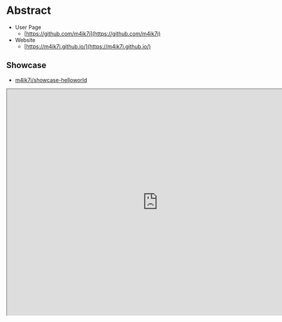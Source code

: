 # Abstract

- User Page
    - [https://github.com/m4ik7i](https://github.com/m4ik7i)
- Website
    - [https://m4ik7i.github.io/](https://m4ik7i.github.io/)

## Showcase

- [m4ik7i/showcase-helloworld](https://github.com/m4ik7i/showcase-helloworld)

<iframe
  width="800"
  height="600"
  src="https://raw.githubusercontent.com/m4ik7i/showcase-helloworld/master/README.md"
/>

## React

- [m4ik7i/next-react-app](https://github.com/m4ik7i/next-react-app)

## Docker

- [m4ik7i/docker-rust-nightly-macos](https://github.com/m4ik7i/docker-rust-nightly-macos)

## Sandbox

- [m4ik7i/sandbox-aws-lambda](https://github.com/m4ik7i/sandbox-aws-lambda)
- [m4ik7i/sandbox-command-line-tool](https://github.com/m4ik7i/sandbox-command-line-tool)
- [m4ik7i/sandbox-echo-server](https://github.com/m4ik7i/sandbox-echo-server)
- [m4ik7i/sandbox-fizzbuzz](https://github.com/m4ik7i/sandbox-fizzbuzz)
